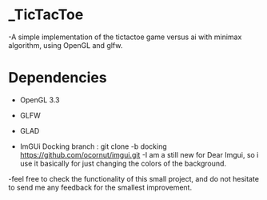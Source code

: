 # _TicTacToe
-A simple implementation of the tictactoe game versus ai with minimax algorithm, using OpenGL and glfw.
# Dependencies
  * OpenGL 3.3
  - GLFW
  + GLAD
  * ImGUi Docking branch : git clone -b docking https://github.com/ocornut/imgui.git
    -I am a still new for Dear Imgui, so i use it basically for just changing the colors of the background.

-feel free to check the functionality of this small project, and do not hesitate to send me any feedback for the smallest improvement.
